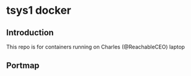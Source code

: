 # tsys1 docker

## Introduction

This repo is for containers running on Charles (@ReachableCEO) laptop


## Portmap

